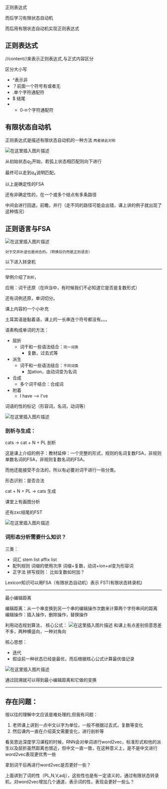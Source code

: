 正则表达式

而后学习有限状态自动机

而后用有限状态自动机实现正则表达式

## 正则表达式

//content//来表示正则表达式,与正式内容区分

区分大小写

- ^表示非
- ？前面一个符号有或者无
- .单个字符通配符
- $ 结尾
- * 0-n个字符通配符

## 有限状态自动机

正则表达式是描述有限状态自动机的一种方法
`两者彼此对称`

![在这里插入图片描述](https://img-blog.csdnimg.cn/20190928094404547.png?x-oss-process=image/watermark,type_ZmFuZ3poZW5naGVpdGk,shadow_10,text_aHR0cHM6Ly9ibG9nLmNzZG4ubmV0L2EyNDUyOTMyMDY=,size_16,color_FFFFFF,t_70)

从初始状态$q_0$开始，若弧上状态相匹配则向下进行

最终可以走到$q_4$说明匹配。

以上是确定性的FSA

还有非确定性的，在一个或多个结点有多条路径

中间会进行回退，前瞻，并行（走不同的路径可能会出错，课上讲的例子就出现了这种情况）

## 正则语言与FSA
![在这里插入图片描述](https://img-blog.csdnimg.cn/2019092809491469.png?x-oss-process=image/watermark,type_ZmFuZ3poZW5naGVpdGk,shadow_10,text_aHR0cHM6Ly9ibG9nLmNzZG4ubmV0L2EyNDUyOTMyMDY=,size_16,color_FFFFFF,t_70)

`对于交并补逆也是闭合的。（转换后仍然是正则语言）`

以下进入转录机

---

举例介绍了`剖析`，

应用：词干还原（在IR当中，有时候我们不必知道它是否是复数形式）

还有词例还原，单词切分。

课上内容的一个小补充


土耳其语是黏着语，课上的一长串连个符号都没有。。。

语素构成单词的方法：
- 屈折
    - 词干和一些语法结合：`同一词类`
        - 复数，过去式等
- 派生
    - 词干和一些语法结合：`不同词类`
        - 加ation，由动词变为名词
- 合成
    - 多个词干结合：合成词
- 附着
    - I have --> I've

词语的性的标记（形容词，名词，动词等）

![在这里插入图片描述](https://img-blog.csdnimg.cn/2019092809582662.png?x-oss-process=image/watermark,type_ZmFuZ3poZW5naGVpdGk,shadow_10,text_aHR0cHM6Ly9ibG9nLmNzZG4ubmV0L2EyNDUyOTMyMDY=,size_16,color_FFFFFF,t_70)

### 剖析与生成：
cats -> cat + N + PL 剖析

这是课上介绍的例子：教材延伸：一个完整的形式，规则的名词复数FSA，非规则单数名词的FSA，非规则复数名词的FSA，

而他还能接受不合法的，所以有必要对词干进行一些分类。

形态识别：是否合法


cat + N + PL -> cats 生成

课堂上有画图分析

还有zxc结尾的FST

![在这里插入图片描述](https://img-blog.csdnimg.cn/20190928100314220.png?x-oss-process=image/watermark,type_ZmFuZ3poZW5naGVpdGk,shadow_10,text_aHR0cHM6Ly9ibG9nLmNzZG4ubmV0L2EyNDUyOTMyMDY=,size_16,color_FFFFFF,t_70)


### 词形态分析需要什么知识？

三类：
- 词汇
stem list
affix list
- 配列规则
词缀的使用次序
    词缀+复数，动词+ion+al变为形容词
- 正字法
    拼写规则：
        比如复数如何加？

Lexicon知识可以用FSA（有限状态自动机）表示
FST(有限状态转录机)

---

最小编辑距离

编辑距离：从一个串变换到另一个串的编辑操作次数来计算两个字符串间的距离
编辑操作：插入操作，删除操作，替换操作

利用动态规划算法，
核心公式：
![在这里插入图片描述](https://img-blog.csdnimg.cn/20190928100650328.png)
和课上有点差别但意思差不多，两种横竖向，一种对角向

核心思想：
- 迭代
- 假设前一种状态已经是最优，而后根据核心公式计算最优值记录

![在这里插入图片描述](https://img-blog.csdnimg.cn/2019092810073681.png?x-oss-process=image/watermark,type_ZmFuZ3poZW5naGVpdGk,shadow_10,text_aHR0cHM6Ly9ibG9nLmNzZG4ubmV0L2EyNDUyOTMyMDY=,size_16,color_FFFFFF,t_70)

通过回溯就可以得到最小编辑距离和它做的变换

---

## 存在问题：

按以往的理解中文应该是难处理的,但我有问题：

1. 老师课上讲到一点中文以字为单位，一般不根据过去式，复数等变化
2. 然后课内一直在介绍英文需要变化，进行剖析等

看吴恩达深度学习课程的时候，RNN会对单词进行word2vec，标准形式和他的派生以及屈折虽然距离也很近，但中文一直一致，在这种意义上，是不是中文进行word2vec表现更优秀一些

拿到词干后再进行word2vec是否更好一些？

上面讲到了词的性（PL,N,V,adj），这些性也是有一定语义的，通过有限状态转录机，对word2vec增加几个通道，表示词的性，表现会更好一些么？


